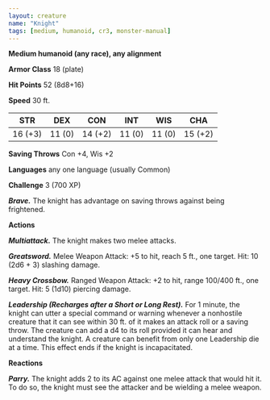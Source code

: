 ```yaml
---
layout: creature
name: "Knight"
tags: [medium, humanoid, cr3, monster-manual]
---
```


**Medium humanoid (any race), any alignment**

**Armor Class** 18 (plate)

**Hit Points** 52 (8d8+16)

**Speed** 30 ft.

|   STR   |   DEX   |   CON   |   INT   |   WIS   |   CHA   |
|:-----:|:-----:|:-----:|:-----:|:-----:|:-----:|
| 16 (+3) | 11 (0) | 14 (+2) | 11 (0) | 11 (0) | 15 (+2) |

**Saving Throws** Con +4, Wis +2

**Languages** any one language (usually Common)

**Challenge** 3 (700 XP)

***Brave.*** The knight has advantage on saving throws against being frightened.

**Actions**

***Multiattack.*** The knight makes two melee attacks.

***Greatsword.*** Melee Weapon Attack: +5 to hit, reach 5 ft., one target. Hit: 10 (2d6 + 3) slashing damage.

***Heavy Crossbow.*** Ranged Weapon Attack: +2 to hit, range 100/400 ft., one target. Hit: 5 (1d10) piercing damage.

***Leadership (Recharges after a Short or Long Rest).*** For 1 minute, the knight can utter a special command or warning whenever a nonhostile creature that it can see within 30 ft. of it makes an attack roll or a saving throw. The creature can add a d4 to its roll provided it can hear and understand the knight. A creature can benefit from only one Leadership die at a time. This effect ends if the knight is incapacitated.

**Reactions**

***Parry.*** The knight adds 2 to its AC against one melee attack that would hit it. To do so, the knight must see the attacker and be wielding a melee weapon.

